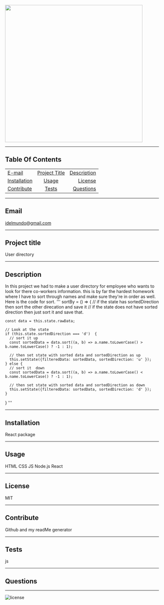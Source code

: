 
   
  <p>
  <img src="https://media.giphy.com/media/jtKRpqx7HY9pn6DxbB/giphy.gif"width="450"/></p>
  <hr>
  
  ## Table Of Contents
  |   |       | |
| ------------- |:-------------:| -----:|
| [E-mail](#email)| [Project Title](#Project-title)| [Description](#description)|
| [Installation](#installation)| [Usage](#usage)| [License](#license)|
| [Contribute](#contribute)| [Tests](#tests)| [Questions](#questions)|
  <hr>

  ## Email 
  idelmundo@gmail.com
  <hr>
      
  ## Project title 
 User directory 
  <hr>

  ## Description 
  In this project we had to make a user directory for employee who wants to look for there co-workers information.
  this is by far the hardest homework where I have to sort through names and make sure they're in order as well. 
  Here is the code for sort. 
  '''  sortBy = () => {
    // if the state has sortedDirection then sort the other direcation and save it
    // if the state does not have sorted direction then just sort it and save that.
    
    const data = this.state.rawData;
    
    // Look at the state
    if (this.state.sortedDirection === 'd')  {
      // sort it up
      const sortedData = data.sort((a, b) => a.name.toLowerCase() > b.name.toLowerCase() ? -1 : 1);
      
      // then set state with sorted data and sortedDirection as up
      this.setState({filteredData: sortedData, sortedDirection: 'u' });
    } else {
      // sort it  down
      const sortedData = data.sort((a, b) => a.name.toLowerCase() < b.name.toLowerCase() ? -1 : 1);
    
      // then set state with sorted data and sortedDirection as down
      this.setState({filteredData: sortedData, sortedDirection: 'd' });
    }

  } '''
  <hr>

  ## Installation 
  React package 
  <hr>

  ## Usage 
  HTML
  CSS
  JS
  Node.js
  React
  <hr>

  ## License 
  MIT
  <hr>

  ## Contribute
  Github and my readMe generator 
  <hr>

  ## Tests 
  js
  <hr>

  ## Questions 
  
  <hr>

  ![license](https://img.shields.io/badge/license-MIT-orange.svg)
        